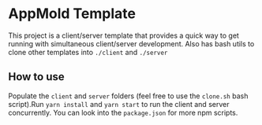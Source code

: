 # AppMold Template

This project is a client/server template that provides a quick way to get running with simultaneous client/server development. Also has bash utils to clone other templates into `./client` and `./server`

## How to use
Populate the `client` and `server` folders (feel free to use the `clone.sh` bash script).Run `yarn install` and `yarn start` to run the client and server concurrently. You can look into the `package.json` for more npm scripts.

